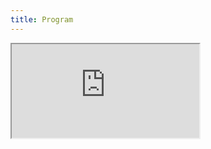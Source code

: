 ```yaml
---
title: Program
---
```


<iframe src="https://docs.google.com/spreadsheets/d/e/2PACX-1vRvTUG4EXAlr9r3LxsH-lPRavEbGHblWbMmtSsJ4UBaPOaZPW98dzzRVYYKWbglzCoBv9P13rGdlphZ/pubhtml?gid=132713461&amp;single=true&amp;widget=true&amp;headers=false"></iframe>

<!-- <object data="/assets/test.pdf" width="1000" height="1000" type='application/pdf'></object> -->
